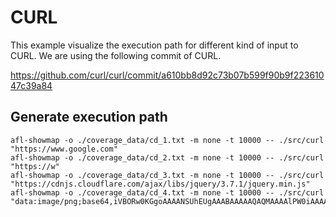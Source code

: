 # CURL

This example visualize the execution path for different kind of input to CURL. We are using the following commit of CURL.

https://github.com/curl/curl/commit/a610bb8d92c73b07b599f90b9f22361047c39a84

## Generate execution path
```
afl-showmap -o ./coverage_data/cd_1.txt -m none -t 10000 -- ./src/curl "https://www.google.com"
afl-showmap -o ./coverage_data/cd_2.txt -m none -t 10000 -- ./src/curl "https://w"
afl-showmap -o ./coverage_data/cd_3.txt -m none -t 10000 -- ./src/curl "https://cdnjs.cloudflare.com/ajax/libs/jquery/3.7.1/jquery.min.js"
afl-showmap -o ./coverage_data/cd_4.txt -m none -t 10000 -- ./src/curl "data:image/png;base64,iVBORw0KGgoAAAANSUhEUgAAABAAAAAQAQMAAAAlPW0iAAAAA3NCSVQICAjb4U/gAAAABlBMVEXMzMz////TjRV2AAAACXBIWXMAAArrAAAK6wGCiw1aAAAAHHRFWHRTb2Z0d2FyZQBBZG9iZSBGaXJld29ya3MgQ1M26LyyjAAAABFJREFUCJlj+M/AgBVhF/0PAH6/D/HkDxOGAAAAAElFTkSuQmCC"
```
